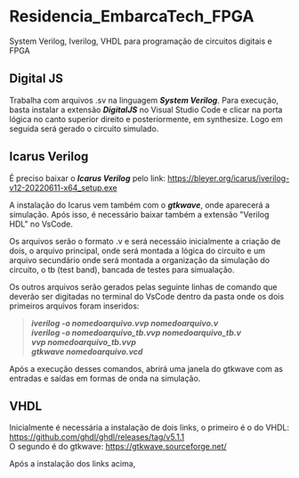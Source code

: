 # Residencia_EmbarcaTech_FPGA
System Verilog, Iverilog, VHDL para programação de circuitos digitais e FPGA

## Digital JS
Trabalha com arquivos .sv na linguagem _**System Verilog**_. Para execução, basta instalar a extensão _**DigitalJS**_ no Visual Studio Code e clicar na porta lógica no canto superior direito e posteriormente, em synthesize. Logo em seguida será gerado o circuito simulado.

## Icarus Verilog
É preciso baixar o _**Icarus Verilog**_ pelo link: https://bleyer.org/icarus/iverilog-v12-20220611-x64_setup.exe <br>

A instalação do Icarus vem também com o _**gtkwave**_, onde aparecerá a simulação. Após isso, é necessário baixar também a extensão "Verilog HDL" no VsCode.<br>

Os arquivos serão o formato .v e será necessáio inicialmente a criação de dois, o arquivo principal, onde será montada a lógica do circuito e um arquivo secundário onde será montada a organização da simulação do circuito, o tb (test band), bancada de testes para simualação.<br>

Os outros arquivos serão gerados pelas seguinte linhas de comando que deverão ser digitadas no terminal do VsCode dentro da pasta onde os dois primeiros arquivos foram inseridos:<br>
  
 > _**iverilog -o nomedoarquivo.vvp nomedoarquivo.v <br>**_
 > _**iverilog -o nomedoarquivo_tb.vvp nomedoarquivo_tb.v <br>**_
 > _**vvp nomedoarquivo_tb.vvp <br>**_
 > _**gtkwave nomedoarquivo.vcd <br>**_

Após a execução desses comandos, abrirá uma janela do gtkwave com as entradas e saídas em formas de onda na simulação.

## VHDL
Inicialmente é necessária a instalação de dois links, o primeiro é o do VHDL: https://github.com/ghdl/ghdl/releases/tag/v5.1.1 <br>
O segundo é do gtkwave: https://gtkwave.sourceforge.net/ <br>

Após a instalação dos links acima, 

